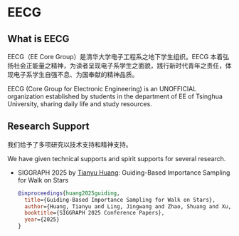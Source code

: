 # EECG

## What is EECG

EECG（EE Core Group）是清华大学电子工程系之地下学生组织。EECG 本着弘扬社会正能量之精神，为读者呈现电子系学生之面貌，践行新时代青年之责任，体现电子系学生自强不息、为国奉献的精神品质。

EECG (Core Group for Electronic Engineering) is an UNOFFICIAL organization established by students in the department of EE of Tsinghua University, sharing daily life and study resources.

## Research Support

我们给予了多项研究以技术支持和精神支持。

We have given technical supports and spirit supports for several research.

+ SIGGRAPH 2025 by [Tianyu Huang](https://github.com/tyanyuy3125): Guiding-Based Importance Sampling for Walk on Stars

  ```bib
  @inproceedings{huang2025guiding,
    title={Guiding-Based Importance Sampling for Walk on Stars},
    author={Huang, Tianyu and Ling, Jingwang and Zhao, Shuang and Xu, Feng},
    booktitle={SIGGRAPH 2025 Conference Papers},
    year={2025}
  }
  ```
